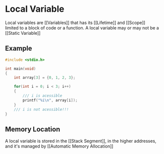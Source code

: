 # Local Variable
Local variables are [[Variables]] that has its [[Lifetime]] and [[Scope]] limited to a block of code or a function.
A local variable may or may not be a [[Static Variable]]


## Example
```c
#include <stdio.h>

int main(void)
{
    int array[3] = {0, 1, 2, 3};

    for(int i = 0; i < 3; i++)
    {
        /// i is acessible
        printf("%i\n", array[i]);
    }
    /// i is not acessible!!!
}
```

## Memory Location
A local variable is stored in the [[Stack Segment]], in the higher addresses, and it's managed by [[Automatic Memory Allocation]]
